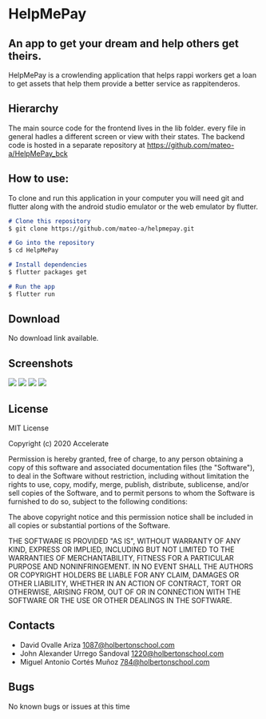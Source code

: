 # HelpMePay
## An app to get your dream and help others get theirs. 

HelpMePay is a crowlending application that helps rappi workers get a loan to get assets that help them provide a better service as rappitenderos. 

## Hierarchy

The main source code for the frontend lives in the lib folder. every file in general hadles a different screen or view with their states. 
The backend code is hosted in a separate repository at <https://github.com/mateo-a/HelpMePay_bck>

## How to use:

To clone and run this application in your computer you will need git and flutter along with the android studio emulator or the web emulator by flutter. 

```markdown
# Clone this repository
$ git clone https://github.com/mateo-a/helpmepay.git

# Go into the repository
$ cd HelpMePay

# Install dependencies
$ flutter packages get

# Run the app
$ flutter run
```

## Download
No download link available. 

## Screenshots
![](https://i.imgur.com/rRVaqCJ.png?1)
![](https://i.imgur.com/iAUuQRl.jpg)
![](https://i.imgur.com/0si0Xy3.jpg)
![](https://i.imgur.com/NbyqIuW.jpg)


## License
MIT License

Copyright (c) 2020 Accelerate

Permission is hereby granted, free of charge, to any person obtaining a copy
of this software and associated documentation files (the "Software"), to deal
in the Software without restriction, including without limitation the rights
to use, copy, modify, merge, publish, distribute, sublicense, and/or sell
copies of the Software, and to permit persons to whom the Software is
furnished to do so, subject to the following conditions:

The above copyright notice and this permission notice shall be included in all
copies or substantial portions of the Software.

THE SOFTWARE IS PROVIDED "AS IS", WITHOUT WARRANTY OF ANY KIND, EXPRESS OR
IMPLIED, INCLUDING BUT NOT LIMITED TO THE WARRANTIES OF MERCHANTABILITY,
FITNESS FOR A PARTICULAR PURPOSE AND NONINFRINGEMENT. IN NO EVENT SHALL THE
AUTHORS OR COPYRIGHT HOLDERS BE LIABLE FOR ANY CLAIM, DAMAGES OR OTHER
LIABILITY, WHETHER IN AN ACTION OF CONTRACT, TORT OR OTHERWISE, ARISING FROM,
OUT OF OR IN CONNECTION WITH THE SOFTWARE OR THE USE OR OTHER DEALINGS IN THE
SOFTWARE.

## Contacts 
* David Ovalle Ariza <1087@holbertonschool.com>
* John Alexander Urrego Sandoval <1220@holbertonschool.com>
* Miguel Antonio Cortés Muñoz <784@holbertonschool.com>

## Bugs 
No known bugs or issues at this time
